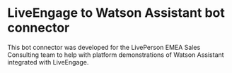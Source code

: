 # LiveEngage to Watson Assistant bot connector
This bot connector was developed for the LivePerson EMEA Sales Consulting team to help with platform demonstrations of Watson Assistant integrated with LiveEngage.

